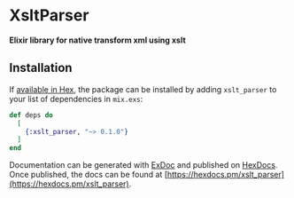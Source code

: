 # XsltParser

**Elixir library for native transform xml using xslt**

## Installation

If [available in Hex](https://hex.pm/docs/publish), the package can be installed
by adding `xslt_parser` to your list of dependencies in `mix.exs`:

```elixir
def deps do
  [
    {:xslt_parser, "~> 0.1.0"}
  ]
end
```

Documentation can be generated with [ExDoc](https://github.com/elixir-lang/ex_doc)
and published on [HexDocs](https://hexdocs.pm). Once published, the docs can
be found at [https://hexdocs.pm/xslt_parser](https://hexdocs.pm/xslt_parser).

